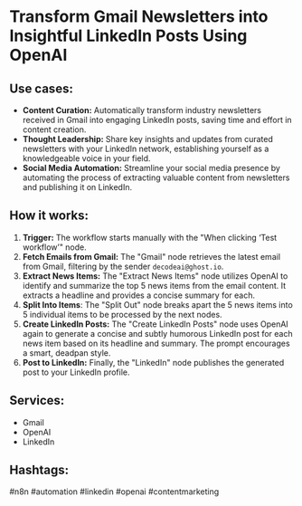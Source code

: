 # Transform Gmail Newsletters into Insightful LinkedIn Posts Using OpenAI

## Use cases:

- **Content Curation:** Automatically transform industry newsletters received in Gmail into engaging LinkedIn posts, saving time and effort in content creation.
- **Thought Leadership:** Share key insights and updates from curated newsletters with your LinkedIn network, establishing yourself as a knowledgeable voice in your field.
- **Social Media Automation:** Streamline your social media presence by automating the process of extracting valuable content from newsletters and publishing it on LinkedIn.

## How it works:

1.  **Trigger:** The workflow starts manually with the "When clicking ‘Test workflow’" node.
2.  **Fetch Emails from Gmail:** The "Gmail" node retrieves the latest email from Gmail, filtering by the sender `decodeai@ghost.io`.
3.  **Extract News Items:** The "Extract News Items" node utilizes OpenAI to identify and summarize the top 5 news items from the email content. It extracts a headline and provides a concise summary for each.
4.  **Split Into Items**: The "Split Out" node breaks apart the 5 news items into 5 individual items to be processed by the next nodes.
5.  **Create LinkedIn Posts:** The "Create LinkedIn Posts" node uses OpenAI again to generate a concise and subtly humorous LinkedIn post for each news item based on its headline and summary. The prompt encourages a smart, deadpan style.
6.  **Post to LinkedIn:** Finally, the "LinkedIn" node publishes the generated post to your LinkedIn profile.

## Services:

-   Gmail
-   OpenAI
-   LinkedIn

## Hashtags:

#n8n #automation #linkedin #openai #contentmarketing
